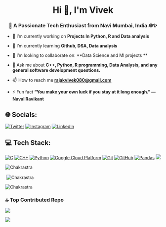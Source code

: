 <h1 align="center">Hi 👋, I'm Vivek</h1>
<h3 align="center">🚀 A Passionate Tech Enthusiast from Navi Mumbai, India.🌐✨</h3>

<!---
<p align="left"> <img src="https://komarev.com/ghpvc/?username=codeterrayt&label=Profile%20views&color=0e75b6&style=flat" alt="codeterrayt" /> </p>

<p align="left"> <a href="https://github.com/ryo-ma/github-profile-trophy"><img src="https://github-profile-trophy.vercel.app/?username=Chakrastra" alt="Chakrastra" /></a> </p>
-->

- 🔭 I’m currently working on **Projects In Python, R and Data analysis**

- 🌱 I’m currently learning **Github, DSA, Data analysis**

- 👯 I’m looking to collaborate on: **Data Science and Ml projects **

- 💬 Ask me about **C++, Python, R programming, Data Analysis, and any general software development questions.**

- 📫 How to reach me **rajakvivek080@gmail.com**

- ⚡ Fun fact **“You make your own luck if you stay at it long enough.” ― Naval Ravikant**

## 🌐 Socials:
[![Twitter](https://img.shields.io/badge/Twitter-%231DA1F2.svg?logo=Twitter&logoColor=white)](https://twitter.com/Chakrastra) [![Instagram](https://img.shields.io/badge/Instagram-%23E4405F.svg?logo=Instagram&logoColor=white)](https://www.instagram.com/_vivekrajak_/) [![LinkedIn](https://img.shields.io/badge/LinkedIn-%230077B5.svg?logo=linkedin&logoColor=white)](https://www.linkedin.com/in/vivekrajak07/)
<!--[![Youtube](https://img.shields.io/badge/-Youtube-%23E4405F?logo=youtube&logoColor=white)](https://youtube.com/)-->

## 💻 Tech Stack: 

[![C](https://img.shields.io/badge/C-gray?style=for-the-badge&logo=c)](https://skillicons.dev/icons?i=c)
[![C++](https://img.shields.io/badge/C++-005571?style=for-the-badge&logo=c%2B%2B)](https://skillicons.dev/icons?i=cpp)
[![Python](https://img.shields.io/badge/Python-black?style=for-the-badge&logo=python)](https://skillicons.dev/icons?i=python)
[![Google Cloud Platform](https://img.shields.io/badge/Google_Cloud_Platform-005571?style=for-the-badge&logo=googlecloud)](https://skillicons.dev/icons?i=gcp)
[![Git](https://img.shields.io/badge/Git-black?style=for-the-badge&logo=git)](https://skillicons.dev/icons?i=git)
[![GitHub](https://img.shields.io/badge/GitHub-black?style=for-the-badge&logo=github)](https://skillicons.dev/icons?i=github)
[![Pandas](https://img.shields.io/badge/pandas-005571?style=for-the-badge&logo=pandas)](https://pandas.pydata.org/)
![](https://img.shields.io/badge/R-276DC3?style=for-the-badge&logo=r)
<!--![alt text ](https://img.shields.io/badge/text-text-colour?style=for-the-badge&logo=)-->
<p><img align="center" src="https://github-readme-stats.vercel.app/api/top-langs?username=Chakrastra&show_icons=true&locale=en&layout=compact&theme=dark&hide_border=false" alt="Chakrastra" /></p>

<p>&nbsp;<img align="center" src="https://github-readme-stats.vercel.app/api?username=Chakrastra&show_icons=true&locale=en&theme=dark&hide_border=false" alt="Chakrastra" /></p>

<p><img align="center" src="https://github-readme-streak-stats.herokuapp.com/?user=Chakrastra&theme=dark&hide_border=false" alt="Chakrastra" /></p>

### 🔝 Top Contributed Repo
![](https://github-contributor-stats.vercel.app/api?username=Chakrastra&limit=5&theme=tokyonight&combine_all_yearly_contributions=true)

[![](https://visitcount.itsvg.in/api?id=Chakrastra&icon=0&color=0)](https://visitcount.itsvg.in)
